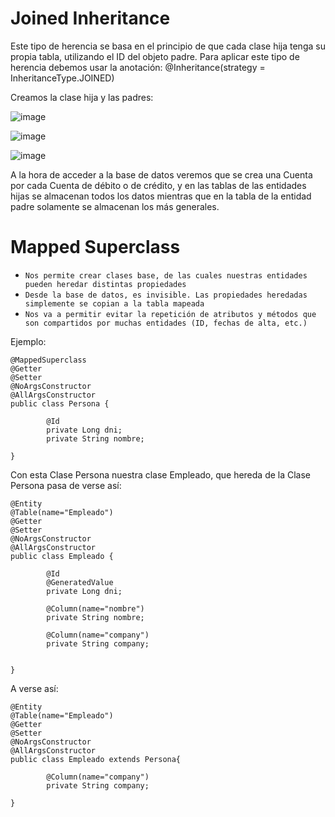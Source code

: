 # Joined Inheritance
Este tipo de herencia se basa en el principio de que cada clase hija tenga su propia tabla, utilizando el ID del objeto padre.
Para aplicar este tipo de herencia debemos usar la anotación: @Inheritance(strategy = InheritanceType.JOINED)

Creamos la clase hija y las padres: 


![image](https://github.com/cpcx04/EJ03-Puzzle-Aronson-Herencia/assets/114216577/cbeb0b91-effd-46ac-afa9-742b2d8d754c)

![image](https://github.com/cpcx04/EJ03-Puzzle-Aronson-Herencia/assets/114216577/63db9219-28f8-4b93-8ee3-a7684cfc70f8)

![image](https://github.com/cpcx04/EJ03-Puzzle-Aronson-Herencia/assets/114216577/e4d11ec0-0109-42c2-9d97-5225a97f21d8)

A la hora de acceder a la base de datos veremos que se crea una Cuenta por cada Cuenta de débito o de crédito, y en las tablas de las entidades hijas se almacenan todos los datos mientras que en la tabla de la entidad padre solamente se almacenan los más generales. 


# Mapped Superclass
- `Nos permite crear clases base, de las cuales nuestras entidades pueden heredar distintas propiedades`
- `Desde la base de datos, es invisible. Las propiedades heredadas simplemente se copian a la tabla mapeada`
- `Nos va a permitir evitar la repetición de atributos y métodos que son compartidos por muchas entidades (ID, fechas de alta, etc.)`

Ejemplo:

```
@MappedSuperclass
@Getter
@Setter
@NoArgsConstructor
@AllArgsConstructor
public class Persona {

		@Id
		private Long dni;
		private String nombre;

}
```

Con esta Clase Persona nuestra clase Empleado, que hereda de la Clase Persona pasa de verse así:

```
@Entity
@Table(name="Empleado")
@Getter
@Setter
@NoArgsConstructor
@AllArgsConstructor
public class Empleado {

		@Id
		@GeneratedValue
		private Long dni;

		@Column(name="nombre")
		private String nombre;

		@Column(name="company")
		private String company;
		

}
```

A verse así:

```
@Entity
@Table(name="Empleado")
@Getter
@Setter
@NoArgsConstructor
@AllArgsConstructor
public class Empleado extends Persona{

		@Column(name="company")
		private String company;

}
```
